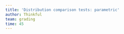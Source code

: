 ```yaml
---
title: 'Distribution comparison tests: parametric'
author: Thinkful
team: grading
time: 45
---
```


<jupyter notebook-name="5.5.1 Comparing Groups Parametrically" course-code="DSBC" />